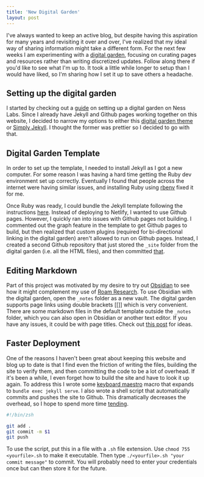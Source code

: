 ```yaml
---
title: 'New Digital Garden'
layout: post
---
```


I've always wanted to keep an active blog, but despite having this aspiration for many years and revisiting it over and over, I've realized that my ideal way of sharing information might take a different form. For the next few weeks I am experimenting with a [digital garden](/garden), focusing on curating pages and resources rather than writing discretized updates. Follow along there if you'd like to see what I'm up to. It took a little while longer to setup than I would have liked, so I'm sharing how I set it up to save others a headache.

## Setting up the digital garden

I started by checking out a [guide](https://nesslabs.com/digital-garden-set-up) on setting up a digital garden on Ness Labs. Since I already have Jekyll and Github pages working together on this website, I decided to narrow my options to either this [digital garden theme](https://digital-garden-jekyll-template.netlify.app/) or [Simply Jekyll](https://simply-jekyll.netlify.app/posts/introduction-to-simply-jekyll). I thought the former was prettier so I decided to go with that. 

## Digital Garden Template

In order to set up the template, I needed to install Jekyll as I got a new computer. For some reason I was having a hard time getting the Ruby dev environment set up correctly. Eventually I found that people across the internet were having similar issues, and installing Ruby using [rbenv](https://github.com/orta/cocoapods-keys/issues/198#issuecomment-510909030) fixed it for me. 

Once Ruby was ready, I could bundle the Jekyll template following the instructions [here](https://maximevaillancourt.com/blog/setting-up-your-own-digital-garden-with-jekyll). Instead of deploying to Netlify, I wanted to use Github pages. However, I quickly ran into issues with Github pages not building. I commented out the graph feature in the template to get Github pages to build, but then realized that custom plugins (required for bi-directional linking in the digital garden) aren't allowed to run on Github pages. Instead, I created a second Github repository that just stored the `_site` folder from the digital garden (i.e. all the HTML files), and then committed [that](https://github.com/maggiedelano/garden).

## Editing Markdown

Part of this project was motivated by my desire to try out [Obsidian](https://obsidian.md/) to see how it might complement my use of [Roam Research](https://roamresearch.com/). To use Obsidian with the digital garden, open the `_notes` folder as a new vault. The digital garden supports page links using double brackets [[]] which is very convenient. There are some markdown files in the default template outside the `_notes` folder, which you can also open in Obsidian or another text editor. If you have any issues, it could be with page titles. Check out [this post](https://refinedmind.co/obsidian-jekyll-workflow) for ideas.


## Faster Deployment

One of the reasons I haven't been great about keeping this website and blog up to date is that I find even the friction of writing the files, building the site to verify them, and then committing the code to be a lot of overhead. If it's been a while, I even forget how to build the site and have to look it up again. To address this I wrote some [keyboard maestro](https://www.keyboardmaestro.com/main/) macro that expands to `bundle exec jekyll serve`. I also wrote a shell script that automatically commits and pushes the site to Github. This dramatically decreases the overhead, so I hope to spend more time [tending](/garden). 

``` zsh
#!/bin/zsh

git add .
git commit -m $1
git push

```

To use the script, put this in a file with a `.sh` file extension. Use `chmod 755 <yourfile>.sh` to make it executable. Then type `./<yourfile>.sh "your commit message"` to commit. You will probably need to enter your credentials once but can then store it for the future. 